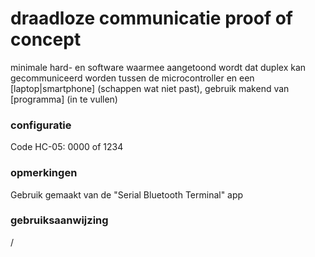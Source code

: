 # draadloze communicatie proof of concept
minimale hard- en software waarmee aangetoond wordt dat duplex kan gecommuniceerd worden tussen de microcontroller en een [laptop|smartphone] (schappen wat niet past), gebruik makend van [programma] (in te vullen)
<br />
### configuratie
Code HC-05: 0000 of 1234

### opmerkingen
Gebruik gemaakt van de "Serial Bluetooth Terminal" app

### gebruiksaanwijzing
/
